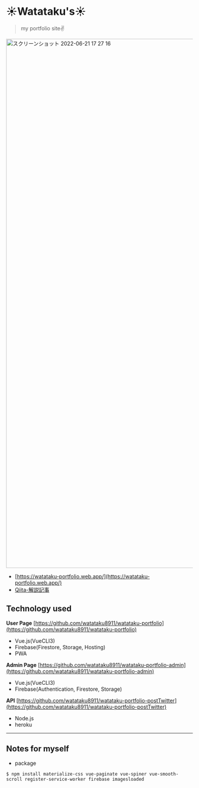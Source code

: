 # ☀️Watataku's☀️

> my portfolio site✌️

<img width="1428" alt="スクリーンショット 2022-06-21 17 27 16" src="https://user-images.githubusercontent.com/39507718/175207165-e48148db-d74f-4cfc-860e-550273a1669e.png">


- [https://watataku-portfolio.web.app/](https://watataku-portfolio.web.app/)
- [Qiita-解説記事](https://qiita.com/watataku8911/items/bb68616a11824345675d)

## Technology used

**User Page**
[https://github.com/watataku8911/watataku-portfolio](https://github.com/watataku8911/watataku-portfolio)

- Vue.js(VueCLI3)
- Firebase(Firestore, Storage, Hosting)
- PWA

**Admin Page**
[https://github.com/watataku8911/watataku-portfolio-admin](https://github.com/watataku8911/watataku-portfolio-admin)

- Vue.js(VueCLI3)
- Firebase(Authentication, Firestore, Storage)

**API**
[https://github.com/watataku8911/watataku-portfolio-postTwitter](https://github.com/watataku8911/watataku-portfolio-postTwitter)

- Node.js
- heroku

<hr>

## Notes for myself
- package
```
$ npm install materialize-css vue-paginate vue-spiner vue-smooth-scroll register-service-worker firebase imagesloaded
```
